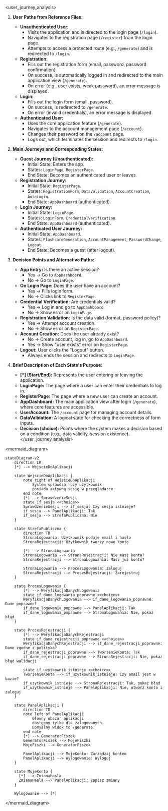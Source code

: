 <user_journey_analysis>
1.  **User Paths from Reference Files:**
    *   **Unauthenticated User:**
        *   Visits the application and is directed to the login page (`/login`).
        *   Navigates to the registration page (`/register`) from the login page.
        *   Attempts to access a protected route (e.g., `/generate`) and is redirected to `/login`.
    *   **Registration:**
        *   Fills out the registration form (email, password, password confirmation).
        *   On success, is automatically logged in and redirected to the main application view (`/generate`).
        *   On error (e.g., user exists, weak password), an error message is displayed.
    *   **Login:**
        *   Fills out the login form (email, password).
        *   On success, is redirected to `/generate`.
        *   On error (invalid credentials), an error message is displayed.
    *   **Authenticated User:**
        *   Uses the core application feature (`/generate`).
        *   Navigates to the account management page (`/account`).
        *   Changes their password on the `/account` page.
        *   Logs out, which terminates the session and redirects to `/login`.

2.  **Main Journeys and Corresponding States:**
    *   **Guest Journey (Unauthenticated):**
        *   Initial State: Enters the app.
        *   States: `LoginPage`, `RegisterPage`.
        *   End State: Becomes an authenticated user or leaves.
    *   **Registration Journey:**
        *   Initial State: `RegisterPage`.
        *   States: `RegistrationForm`, `DataValidation`, `AccountCreation`, `AutoLogin`.
        *   End State: `AppDashboard` (authenticated).
    *   **Login Journey:**
        *   Initial State: `LoginPage`.
        *   States: `LoginForm`, `CredentialVerification`.
        *   End State: `AppDashboard` (authenticated).
    *   **Authenticated User Journey:**
        *   Initial State: `AppDashboard`.
        *   States: `FlashcardGeneration`, `AccountManagement`, `PasswordChange`, `Logout`.
        *   End State: Becomes a guest (after logout).

3.  **Decision Points and Alternative Paths:**
    *   **App Entry:** Is there an active session?
        *   Yes -> Go to `AppDashboard`.
        *   No -> Go to `LoginPage`.
    *   **On Login Page:** Does the user have an account?
        *   Yes -> Fills login form.
        *   No -> Clicks link to `RegisterPage`.
    *   **Credential Verification:** Are credentials valid?
        *   Yes -> Log in and go to `AppDashboard`.
        *   No -> Show error on `LoginPage`.
    *   **Registration Validation:** Is the data valid (format, password policy)?
        *   Yes -> Attempt account creation.
        *   No -> Show error on `RegisterPage`.
    *   **Account Creation:** Does the user already exist?
        *   No -> Create account, log in, go to `AppDashboard`.
        *   Yes -> Show "user exists" error on `RegisterPage`.
    *   **Logout:** User clicks the "Logout" button.
        *   Always ends the session and redirects to `LoginPage`.

4.  **Brief Description of Each State's Purpose:**
    *   **[*] (Start/End):** Represents the user entering or leaving the application.
    *   **LoginPage:** The page where a user can enter their credentials to log in.
    *   **RegisterPage:** The page where a new user can create an account.
    *   **AppDashboard:** The main application view after login (`/generate`), where core features are accessible.
    *   **UserAccount:** The `/account` page for managing account details.
    *   **DataValidation:** A logical state for checking the correctness of form inputs.
    *   **Decision (choice):** Points where the system makes a decision based on a condition (e.g., data validity, session existence).
</user_journey_analysis>

<mermaid_diagram>
```mermaid
stateDiagram-v2
    direction LR
    [*] --> WejscieDoAplikacji

    state WejscieDoAplikacji {
        note right of WejscieDoAplikacji
            System sprawdza, czy użytkownik
            posiada aktywną sesję w przeglądarce.
        end note
        [*] --> SprawdzenieSesji
        state if_sesja <<choice>>
        SprawdzenieSesji --> if_sesja: Czy sesja istnieje?
        if_sesja --> PanelAplikacji: Tak
        if_sesja --> StrefaPubliczna: Nie
    }

    state StrefaPubliczna {
        direction TD
        StronaLogowania: Użytkownik podaje email i hasło
        StronaRejestracji: Użytkownik tworzy nowe konto

        [*] --> StronaLogowania
        StronaLogowania --> StronaRejestracji: Nie masz konta?
        StronaRejestracji --> StronaLogowania: Masz już konto?

        StronaLogowania --> ProcesLogowania: Zaloguj
        StronaRejestracji --> ProcesRejestracji: Zarejestruj
    }

    state ProcesLogowania {
        [*] --> WeryfikacjaDanychLogowania
        state if_dane_logowania_poprawne <<choice>>
        WeryfikacjaDanychLogowania --> if_dane_logowania_poprawne: Dane poprawne?
        if_dane_logowania_poprawne --> PanelAplikacji: Tak
        if_dane_logowania_poprawne --> StronaLogowania: Nie, pokaż błąd
    }

    state ProcesRejestracji {
        [*] --> WeryfikacjaDanychRejestracji
        state if_dane_rejestracji_poprawne <<choice>>
        WeryfikacjaDanychRejestracji --> if_dane_rejestracji_poprawne: Dane zgodne z polityką?
        if_dane_rejestracji_poprawne --> TworzenieKonta: Tak
        if_dane_rejestracji_poprawne --> StronaRejestracji: Nie, pokaż błąd walidacji

        state if_uzytkownik_istnieje <<choice>>
        TworzenieKonta --> if_uzytkownik_istnieje: Czy email jest w bazie?
        if_uzytkownik_istnieje --> StronaRejestracji: Tak, pokaż błąd
        if_uzytkownik_istnieje --> PanelAplikacji: Nie, utwórz konto i zaloguj
    }

    state PanelAplikacji {
        direction TD
        note left of PanelAplikacji
            Główny obszar aplikacji
            dostępny tylko dla zalogowanych.
            Domyślny widok to /generate.
        end note
        [*] --> GeneratorFiszek
        GeneratorFiszek --> MojeFiszki
        MojeFiszki --> GeneratorFiszek
        
        PanelAplikacji --> MojeKonto: Zarządzaj kontem
        PanelAplikacji --> Wylogowanie: Wyloguj
    }
    
    state MojeKonto {
      [*] --> ZmianaHasla
      ZmianaHasla --> PanelAplikacji: Zapisz zmiany
    }

    Wylogowanie --> [*]
```
</mermaid_diagram> 